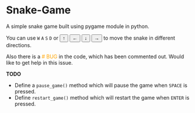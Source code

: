 # Snake-Game
 A simple snake game built using pygame module in python.<br>

 You can use `W` `A` `S` `D` or <button>&uarr;</button> <button>&larr;</button> <button>&darr;</button> <button>&rarr;</button> to move the snake in different directions.
 
 Also there is a <span style="color: orange;"># BUG</span> in the code, which has been commented out. Would like to get help in this issue.

<b>TODO</b><br>
- Define a `pause_game()` method which will pause the game when `SPACE` is pressed.
- Define `restart_game()` method which will restart the game when `ENTER` is pressed.
